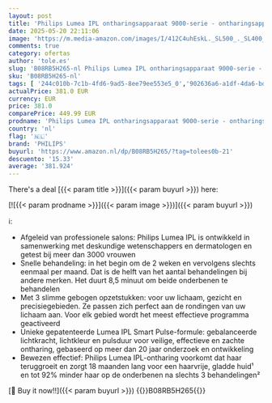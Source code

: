 ```yaml
---
layout: post
title: 'Philips Lumea IPL ontharingsapparaat 9000-serie - ontharingsapparaat met SenseIQ-technologie  3 opzetstukken voor lichaam  gezicht en precisie  snoerloos gebruik  model BRI955/00 '
date: 2025-05-20 22:11:06
image: 'https://m.media-amazon.com/images/I/412C4uhEskL._SL500_._SL400_.jpg'
comments: true
category: ofertas
author: 'tole.es'
slug: 'B08RB5H265-nl Philips Lumea IPL ontharingsapparaat 9000-serie -...'
sku: 'B08RB5H265-nl'
tags: [ '244c010b-7c1b-4fd6-9ad5-8ee79ee553e5_0','902636a6-a1df-4da6-bd0e-12a4b3357c54_0','Arborist Merchandising Root','Beauty','Beauty & persoonlijke verzorging','Gezondheid & persoonlijke verzorging','Haarverzorging','IPL ontharen','IPL ontharingssystemen','Ontharing met laser, licht & elektrolyse','Ontharingsproducten','Persoonlijke Verzorgingsapparaten','Scheer- & ontharingsproducten','Scheren en ontharen','Self Service','Special Features Stores','Topkeuzes in Persoonlijke verzorging','philips','🇳🇱', ]
actualPrice: 381.0 EUR
currency: EUR
price: 381.0
comparePrice: 449.99 EUR
prodname: 'Philips Lumea IPL ontharingsapparaat 9000-serie - ontharingsapparaat met SenseIQ-technologie  3 opzetstukken voor lichaam  gezicht en precisie  snoerloos gebruik  model BRI955/00 '
country: 'nl'
flag: '🇳🇱'
brand: 'PHILIPS'
buyurl: 'https://www.amazon.nl/dp/B08RB5H265/?tag=tolees0b-21'
descuento: '15.33'
average: '381.924'
---
```


There's a deal [{{< param title >}}]({{< param buyurl >}})  here:

[![{{< param prodname >}}]({{< param image >}})]({{< param buyurl >}})

ℹ️:

- Afgeleid van professionele salons: Philips Lumea IPL is ontwikkeld in samenwerking met deskundige wetenschappers en dermatologen en getest bij meer dan 3000 vrouwen
- Snelle behandeling: in het begin om de 2 weken en vervolgens slechts eenmaal per maand. Dat is de helft van het aantal behandelingen bij andere merken. Het duurt 8,5 minuut om beide onderbenen te behandelen
- Met 3 slimme gebogen opzetstukken: voor uw lichaam, gezicht en precisiegebieden. Ze passen zich perfect aan de rondingen van uw lichaam aan. Voor elk gebied wordt het meest effectieve programma geactiveerd
- Unieke gepatenteerde Lumea IPL Smart Pulse-formule: gebalanceerde lichtkracht, lichtkleur en pulsduur voor veilige, effectieve en zachte ontharing, gebaseerd op meer dan 20 jaar onderzoek en ontwikkeling
- Bewezen effectief: Philips Lumea IPL-ontharing voorkomt dat haar teruggroeit en zorgt 18 maanden lang voor een haarvrije, gladde huid¹ en tot 92% minder haar op de onderbenen na slechts 3 behandelingen²

[🛒 Buy it now!!]({{< param buyurl >}})
{{<world>}}B08RB5H265{{</world>}}
